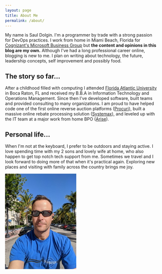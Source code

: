 ```yaml
---
layout: page
title: About Me
permalink: /about/
---
```


My name is Saul Dolgin. I'm a programmer by trade with a strong passion for DevOps practices. I work from home in Miami Beach, Florida for [Cognizant's Microsoft Business Group](https://newsignature.com/) but **the content and opinions in this blog are my own.** Although I've had a long professional career online, blogging is new to me. I plan on writing about technology, the future, leadership concepts, self improvement and possibly food.

## The story so far...
After a childhood filled with computing I attended [Florida Atlantic University](https://business.fau.edu/) in Boca Raton, FL and received my B.B.A in Information Technology and Operations Management. Since then I've developed software, built teams and provided consulting to many organizations. I am proud to have helped code one of the first online reverse auction platforms ([Procuri](https://www.crunchbase.com/organization/procuri)), built a massive online rebate processing solution ([Systemax](https://www.systemax.com/)), and leveled up with the IT team at a major work from home BPO ([Arise](https://www.arise.com/)).

## Personal life...
When I'm not at the keyboard, I prefer to be outdoors and staying active. I love spending time with my 2 sons and lovely wife at home, who also happen to get top notch tech support from me. Sometimes we travel and I look forward to doing more of that when it's practical again. Exploring new places and visiting with family across the country brings me joy.

![me](/assets/about_profile.jpg)
